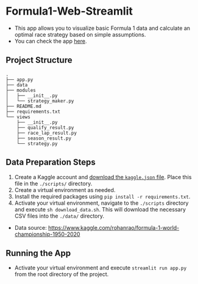 # Formula1-Web-Streamlit
- This app allows you to visualize basic Formula 1 data and calculate an optimal race strategy based on simple assumptions.
- You can check the app [here](https://yoshimatsusaito-formula1-web-streamlit-app-sy602n.streamlit.app/).

## Project Structure

```
.
├── app.py
├── data
├── modules
│   ├── __init__.py
│   └── strategy_maker.py
├── README.md
├── requirements.txt
└── views
    ├── __init__.py
    ├── qualify_result.py
    ├── race_lap_result.py
    ├── season_result.py
    └── strategy.py
```

## Data Preparation Steps
1. Create a Kaggle account and [download the `kaggle.json` file](https://github.com/Kaggle/kaggle-api#api-credentials). Place this file in the `./scripts/` directory.
2. Create a virtual environment as needed.
3. Install the required packages using `pip install -r requirements.txt`.
4. Activate your virtual environment, navigate to the `./scripts` directory and execute `sh download_data.sh`. This will download the necessary CSV files into the `./data/` directory.
- Data source: https://www.kaggle.com/rohanrao/formula-1-world-championship-1950-2020

## Running the App
- Activate your virtual environment and execute `streamlit run app.py` from the root directory of the project.